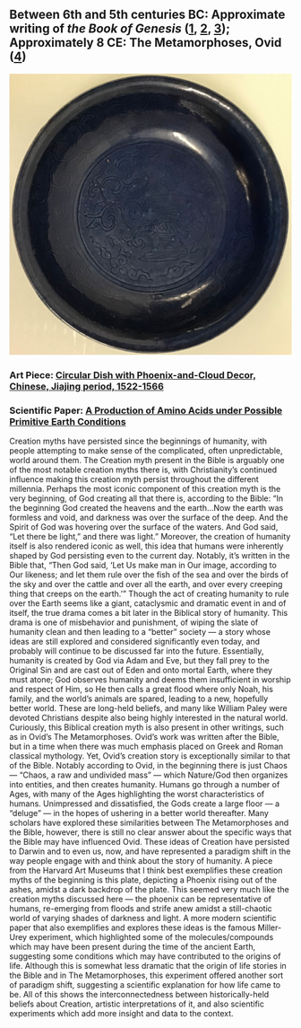 ## Between 6th and 5th centuries BC: Approximate writing of <em>the Book of Genesis</em> ([1](https://books.google.com/books?id=3surkLVdw3UC&pg=PA12), [2](https://books.google.com/books?id=owwhpmIVgSAC), [3](https://web.mit.edu/jywang/www/cef/Bible/NIV/NIV_Bible/GEN+1.html#:~:text=Bible%20Gateway%20Genesis%201%20%3A%3A%20NIV&text=In%20the%20beginning%20God%20created%20the%20heavens%20and%20the%20earth.&text=Now%20the%20earth%20was%20formless,was%20hovering%20over%20the%20waters.)); Approximately 8 CE: The Metamorphoses, Ovid ([4](https://www.britannica.com/topic/Metamorphoses-poem-by-Ovid))

![pic](/images/5.jpg)

### Art Piece: [Circular Dish with Phoenix-and-Cloud Decor, Chinese, Jiajing period, 1522-1566](https://harvardartmuseums.org/collections/object/205500?position=31)

### Scientific Paper: [A Production of Amino Acids under Possible Primitive Earth Conditions](https://www.jstor.org/stable/1680569?origin=JSTOR-pdf)

Creation myths have persisted since the beginnings of humanity, with people attempting to make sense of the complicated, often unpredictable, world around them. The Creation myth present in the Bible is arguably one of the most notable creation myths there is, with Christianity’s continued influence making this creation myth persist throughout the different millennia. Perhaps the most iconic component of this creation myth is the very beginning, of God creating all that there is, according to the Bible: “In the beginning God created the heavens and the earth…Now the earth was formless and void, and darkness was over the surface of the deep. And the Spirit of God was hovering over the surface of the waters. And God said, “Let there be light,” and there was light.” Moreover, the creation of humanity itself is also rendered iconic as well, this idea that humans were inherently shaped by God persisting even to the current day. Notably, it’s written in the Bible that, “Then God said, ‘Let Us make man in Our image, according to Our likeness; and let them rule over the fish of the sea and over the birds of the sky and over the cattle and over all the earth, and over every creeping thing that creeps on the earth.’” Though the act of creating humanity to rule over the Earth seems like a giant, cataclysmic and dramatic event in and of itself, the true drama comes a bit later in the Biblical story of humanity. This drama is one of misbehavior and punishment, of wiping the slate of humanity clean and then leading to a “better” society — a story whose ideas are still explored and considered significantly even today, and probably will continue to be discussed far into the future. Essentially, humanity is created by God via Adam and Eve, but they fall prey to the Original Sin and are cast out of Eden and onto mortal Earth, where they must atone; God observes humanity and deems them insufficient in worship and respect of Him, so He then calls a great flood where only Noah, his family, and the world’s animals are spared, leading to a new, hopefully better world. These are long-held beliefs, and many like William Paley were devoted Christians despite also being highly interested in the natural world. Curiously, this Biblical creation myth is also present in other writings, such as in Ovid’s The Metamorphoses. Ovid’s work was written after the Bible, but in a time when there was much emphasis placed on Greek and Roman classical mythology. Yet, Ovid’s creation story is exceptionally similar to that of the Bible. Notably according to Ovid, in the beginning there is just Chaos — “Chaos, a raw and undivided mass” — which Nature/God then organizes into entities, and then creates humanity. Humans go through a number of Ages, with many of the Ages highlighting the worst characteristics of humans. Unimpressed and dissatisfied, the Gods create a large floor — a “deluge” — in the hopes of ushering in a better world thereafter. Many scholars have explored these similarities between The Metamorphoses and the Bible, however, there is still no clear answer about the specific ways that the Bible may have influenced Ovid. These ideas of Creation have persisted to Darwin and to even us, now, and have represented a paradigm shift in the way people engage with and think about the story of humanity. A piece from the Harvard Art Museums that I think best exemplifies these creation myths of the beginning is this plate, depicting a Phoenix rising out of the ashes, amidst a dark backdrop of the plate. This seemed very much like the creation myths discussed here — the phoenix can be representative of humans, re-emerging from floods and strife anew amidst a still-chaotic world of varying shades of darkness and light. A more modern scientific paper that also exemplifies and explores these ideas is the famous Miller-Urey experiment, which highlighted some of the molecules/compounds which may have been present during the time of the ancient Earth, suggesting some conditions which may have contributed to the origins of life. Although this is somewhat less dramatic that the origin of life stories in the Bible and in The Metamorphoses, this experiment offered another sort of paradigm shift, suggesting a scientific explanation for how life came to be. All of this shows the interconnectedness between historically-held beliefs about Creation, artistic interpretations of it, and also scientific experiments which add more insight and data to the context. 
